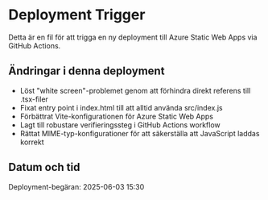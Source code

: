 # Deployment Trigger

Detta är en fil för att trigga en ny deployment till Azure Static Web Apps via GitHub Actions.

## Ändringar i denna deployment

- Löst "white screen"-problemet genom att förhindra direkt referens till .tsx-filer
- Fixat entry point i index.html till att alltid använda src/index.js
- Förbättrat Vite-konfigurationen för Azure Static Web Apps
- Lagt till robustare verifieringssteg i GitHub Actions workflow
- Rättat MIME-typ-konfigurationer för att säkerställa att JavaScript laddas korrekt

## Datum och tid

Deployment-begäran: 2025-06-03 15:30
